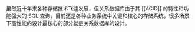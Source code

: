 虽然近十年来各种存储技术飞速发展，但关系数据库由于其 [[ACID]] 的特性和功能强大的 SQL 查询，目前还是各种业务系统中关键和核心的存储系统，很多场景下高性能的设计最核心的部分就是关系数据库的设计。